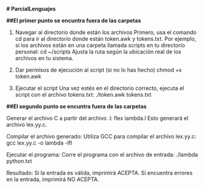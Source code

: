 **# ParcialLenguajes**

**##El primer punto se encuntra fuera de las carpetas**
  
  1. Navegar al directorio donde están los archivos
  Primero, usa el comando cd para ir al directorio donde están token.awk y tokens.txt. Por ejemplo, si los archivos están en una carpeta llamada scripts en tu directorio personal:
  cd ~/scripts
  Ajusta la ruta según la ubicación real de los archivos en tu sistema.

  2. Dar permisos de ejecución al script (si no lo has hecho)
  chmod +x token.awk

  4. Ejecutar el script
  Una vez estés en el directorio correcto, ejecuta el script con el archivo tokens.txt:
  ./token.awk tokens.txt

**##El segundo punto se encuntra fuera de las carpetas**
  
  Generar el archivo C a partir del archivo .l:
  flex lambda.l
  Esto generará el archivo lex.yy.c.

  Compilar el archivo generado: Utiliza GCC para compilar el archivo lex.yy.c:
  gcc lex.yy.c -o lambda -lfl

  Ejecutar el programa: Corre el programa con el archivo de entrada:
  ./lambda python.txt

Resultado:
Si la entrada es válida, imprimirá ACEPTA.
Si encuentra errores en la entrada, imprimirá NO ACEPTA.
